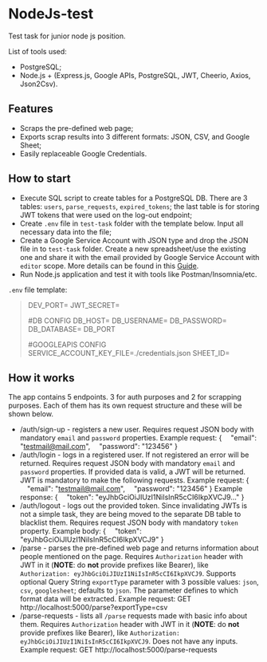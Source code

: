 # NodeJs-test

Test task for junior node js position.

List of tools used:

- PostgreSQL;
- Node.js + (Express.js, Google APIs, PostgreSQL, JWT, Cheerio, Axios, Json2Csv).

## Features

- Scraps the pre-defined web page;
- Exports scrap results into 3 different formats: JSON, CSV, and Google Sheet;
- Easily replaceable Google Credentials.

## How to start
- Execute SQL script to create tables for a PostgreSQL DB. There are 3 tables: `users`, `parse_requests`, `expired_tokens`; the last table is for storing JWT tokens that were used on the log-out endpoint;
- Create `.env` file in `test-task` folder with the template below. Input all necessary data into the file;
- Create a Google Service Account with JSON type and drop the JSON file in to `test-task` folder. Create a new spreadsheet/use the existing one and share it with the email provided by Google Service Account with `editor` scope. More details can be found in this [Guide](https://medium.com/@shkim04/beginner-guide-on-google-sheet-api-for-node-js-4c0b533b071a).
- Run Node.js application and test it with tools like Postman/Insomnia/etc.

`.env` file template:
>DEV_PORT=
>JWT_SECRET=
>
>#DB CONFIG
>DB_HOST=
>DB_USERNAME=
>DB_PASSWORD=
>DB_DATABASE=
>DB_PORT
>
>#GOOGLEAPIS CONFIG
>SERVICE_ACCOUNT_KEY_FILE=./credentials.json
>SHEET_ID=


## How it works

The app contains 5 endpoints. 3 for auth purposes and 2 for scrapping purposes. Each of them has its own request structure and these will be shown below.

- /auth/sign-up - registers a new user.
Requires request JSON body with mandatory `email` and `password` properties.
Example request:
{
&emsp;"email": "testmail@mail.com",
&emsp;"password": "123456"
}
- /auth/login - logs in a registered user. If not registered an error will be returned. Requires request JSON body with mandatory `email` and `password` properties. If provided data is valid, a JWT will be returned. JWT is mandatory to make the following requests.
Example request:
{
&emsp;"email": "testmail@mail.com",
&emsp;"password": "123456"
}
Example response:
{
&emsp;"token": "eyJhbGciOiJIUzI1NiIsInR5cCI6IkpXVCJ9..."
}
- /auth/logout - logs out the provided token. Since invalidating JWTs is not a simple task, they are being moved to the separate DB table to blacklist them. Requires request JSON body with mandatory `token` property.
Example body:
{
&emsp;"token": "eyJhbGciOiJIUzI1NiIsInR5cCI6IkpXVCJ9"
}
- /parse - parses the pre-defined web page and returns information about people mentioned on the page. Requires `Authorization` header with JWT in it (**NOTE**: do **not** provide prefixes like Bearer), like `Authorization: eyJhbGciOiJIUzI1NiIsInR5cCI6IkpXVCJ9`. Supports optional Query String `exportType` parameter with 3 possible values: `json`, `csv`, `googlesheet`; defaults to `json`. The parameter defines to which format data will be extracted.
Example request:
GET http://localhost:5000/parse?exportType=csv
- /parse-requests - lists all `/parse` requests made with basic info about them. Requires `Authorization` header with JWT in it (**NOTE**: do **not** provide prefixes like Bearer), like `Authorization: eyJhbGciOiJIUzI1NiIsInR5cCI6IkpXVCJ9`. Does not have any inputs.
Example request:
GET http://localhost:5000/parse-requests

